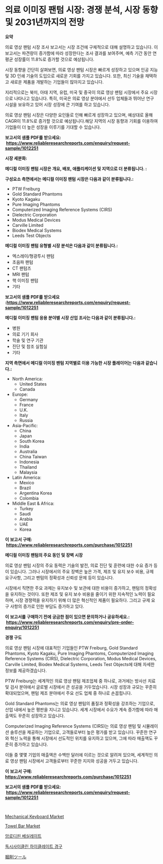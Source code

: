 <p><h1>의료 이미징 팬텀 시장: 경쟁 분석, 시장 동향 및 2031년까지의 전망</h1></p><p><strong>요약</strong></p>
<p><p>의료 영상 팬텀 시장 조사 보고서는 시장 조건에 구체적으로 대해 설명하고 있습니다. 이 보고서는 파견량이 증가함에 따라 성장한다는 조사 결과를 보여주며, 예측 기간 동안 연평균 성장률이 11.8%로 증가할 것으로 예상됩니다.</p><p>시장 동향을 간단히 살펴보면, 의료 영상 팬텀 시장은 빠르게 성장하고 있으며 인공 지능 및 3D 인쇄 기술의 도입으로 새로운 기회를 가지고 있습니다. 또한, 최신 기술을 채택하고 새로운 제품을 개발하는 기업들이 많아지고 있습니다.</p><p>지리적으로는 북미, 아태 지역, 유럽, 미국 및 중국이 의료 영상 팬텀 시장에서 주요 시장으로 나타나고 있습니다. 특히, 미국은 의료 영상 분야에서 선두 업체들과 뛰어난 연구 시설을 보유하고 있어 시장 성장에 큰 기여를 하고 있습니다.</p><p>의료 영상 팬텀 시장은 다양한 요인들로 인해 빠르게 성장하고 있으며, 예상대로 올해 CAGR이 11.8%로 증가할 것으로 예상됩니다.해당 지역의 시장 동향과 기회를 이용하여 기업들이 더 높은 성장을 이루기를 기대할 수 있습니다.</p></p>
<p><strong>보고서의 샘플 PDF를 받으세요: &nbsp;<a href="https://www.reliableresearchreports.com/enquiry/request-sample/1012251">https://www.reliableresearchreports.com/enquiry/request-sample/1012251</a></strong></p>
<p><strong>시장 세분화:</strong></p>
<p><strong> 메디컬 이미징 팬텀 시장은 개요, 배포, 애플리케이션 및 지역으로 더 분류됩니다. :</strong></p>
<p><strong>구성요소 측면에서는 메디컬 이미징 팬텀 시장은 다음과 같이 분류됩니다.:</strong></p>
<p><ul><li>PTW Freiburg</li><li>Gold Standard Phantoms</li><li>Kyoto Kagaku</li><li>Pure Imaging Phantoms</li><li>Computerized Imaging Reference Systems (CIRS)</li><li>Dielectric Corporation</li><li>Modus Medical Devices</li><li>Carville Limited</li><li>Biodex Medical Systems</li><li>Leeds Test Objects</li></ul></p>
<p><strong> 메디컬 이미징 팬텀 유형별 시장 분석은 다음과 같이 분류됩니다.:</strong></p>
<p><ul><li>엑스레이/형광투시 팬텀</li><li>초음파 팬텀</li><li>CT 팬텀즈</li><li>MRI 팬텀</li><li>핵 이미징 팬텀</li><li>기타</li></ul></p>
<p><strong>보고서의 샘플 PDF를 받으세요 :<a href="https://www.reliableresearchreports.com/enquiry/request-sample/1012251">https://www.reliableresearchreports.com/enquiry/request-sample/1012251</a></strong></p>
<p><strong> 메디컬 이미징 팬텀 응용 분야별 시장 산업 조사는 다음과 같이 분류됩니다.:</strong></p>
<p><ul><li>병원</li><li>의료 기기 회사</li><li>학술 및 연구 기관</li><li>진단 및 참조 실험실</li><li>기타</li></ul></p>
<p><strong>지역 측면에서 메디컬 이미징 팬텀 지역별로 이용 가능한 시장 플레이어는 다음과 같습니다.:</strong></p>
<p><ul>
    <li>
        North America:
        <ul>
            <li>United States</li>
            <li>Canada</li>
        </ul>
    </li>
    <li>
        Europe:
        <ul>
            <li>Germany</li>
            <li>France</li>
            <li>U.K.</li>
            <li>Italy</li>
            <li>Russia</li>
        </ul>
    </li>
    <li>
        Asia-Pacific:
        <ul>
            <li>China</li>
            <li>Japan</li>
            <li>South Korea</li>
            <li>India</li>
            <li>Australia</li>
            <li>China Taiwan</li>
            <li>Indonesia</li>
            <li>Thailand</li>
            <li>Malaysia</li>
        </ul>
    </li>
    <li>
        Latin America:
        <ul>
            <li>Mexico</li>
            <li>Brazil</li>
            <li>Argentina Korea</li>
            <li>Colombia</li>
        </ul>
    </li>
    <li>
        Middle East & Africa:
        <ul>
            <li>Turkey</li>
            <li>Saudi</li>
            <li>Arabia</li>
            <li>UAE</li>
            <li>Korea</li>
        </ul>
    </li>
    </ul></p>
<p><strong>이 보고서 구매: &nbsp;<a href="https://www.reliableresearchreports.com/purchase/1012251">https://www.reliableresearchreports.com/purchase/1012251</a></strong></p>
<p><strong>메디컬 이미징 팬텀의 주요 동인 및 장벽 시장</strong></p>
<p><p>의료 영상 팬텀 시장의 주요 동력은 기술의 발전, 의료 진단 및 훈련에 대한 수요 증가 등이 있습니다. 그러나 시장에서의 주요 장벽은 높은 가격, 제조 및 유지 보수 비용, 규제 요구사항, 그리고 팬텀의 정확성과 신뢰성 문제 등이 있습니다.</p><p>시장에서 직면한 주요 과제는 유지보수 및 보관에 대한 비용이 증가하고, 팬텀의 정확성을 유지하는 것이다. 또한 제조 및 유지 보수 비용을 줄이기 위한 지속적인 노력이 필요하며, 시장 경쟁력을 유지하기 위해 더 많은 혁신적인 제품이 필요하다. 그리고 규제 요구 사항의 증가로 인한 부담도 증가하고 있다.</p></p>
<p><strong>이 보고서를 구매하기 전에 궁금한 점이 있으면 문의하거나 공유하세요.: &nbsp;<a href="https://www.reliableresearchreports.com/enquiry/pre-order-enquiry/1012251">https://www.reliableresearchreports.com/enquiry/pre-order-enquiry/1012251</a></strong></p>
<p><strong>경쟁 구도</strong></p>
<p><p>의료 영상 팬텀 시장에 대표적인 기업들인 PTW Freiburg, Gold Standard Phantoms, Kyoto Kagaku, Pure Imaging Phantoms, Computerized Imaging Reference Systems (CIRS), Dielectric Corporation, Modus Medical Devices, Carville Limited, Biodex Medical Systems, Leeds Test Objects에 대해 자세한 정보를 제공하겠습니다.</p><p>PTW Freiburg는 세계적인 의료 영상 팬텀 제조업체 중 하나로, 과거에는 방사선 치료 및 검사 분야에서 글로벌 시장에서 큰 성공을 거두었습니다. 시장 성장과 규모는 꾸준히 확대되었으며, 팬텀 제조 분야에서 주요 선도 업체 중 하나로 손꼽힙니다.</p><p>Gold Standard Phantoms는 의료 영상 팬텀의 품질과 정확성을 강조하는 기업으로, 산업 내에서 높은 평판을 지니고 있습니다. 세계 시장에서 수요가 계속 증가함에 따라 매출액도 꾸준히 성장하고 있습니다.</p><p>Computerized Imaging Reference Systems (CIRS)는 의료 영상 팬텀 및 시뮬레이션 솔루션을 제공하는 기업으로, 고객들로부터 높은 평가를 받고 있습니다. 꾸준한 연구와 혁신 노력을 통해 시장에서 선도적인 위치를 유지하고 있으며, 그에 따라 매출액도 꾸준히 증가하고 있습니다.</p><p>이들 중 몇몇 기업의 매출액은 수백만 달러에 이르는 것으로 알려져 있으며, 세계적인 의료 영상 팬텀 시장에서 고객들로부터 꾸준한 지지와 성공을 거두고 있습니다.</p></p>
<p><strong>이 보고서 구매: &nbsp; <a href="https://www.reliableresearchreports.com/purchase/1012251">https://www.reliableresearchreports.com/purchase/1012251</a></strong></p>
<p><strong>보고서의 샘플 PDF를 받으세요: &nbsp;<a href="https://www.reliableresearchreports.com/enquiry/request-sample/1012251">https://www.reliableresearchreports.com/enquiry/request-sample/1012251</a></strong><strong></strong></p>
<p>&nbsp;</p>
<p><p><a href="https://issuu.com/reportprime-2/docs/mechanical-keyboard-market-size-2030.pptx">Mechanical Keyboard Market</a></p><p><a href="https://github.com/gdfhhhj/Market-Research-Report-List-3/blob/main/towel-bar-market.md">Towel Bar Market</a></p><p><a href="https://medium.com/@derrickmafrks96745/%EC%95%94%EB%A1%9C%EB%94%94%ED%95%80-%EB%B2%A0%EC%8B%A4%EB%A0%88%EC%9D%B4%ED%8A%B8-%EC%8B%9C%EC%9E%A5-%EC%8B%9C%EC%9E%A5-%EC%A0%90%EC%9C%A0%EC%9C%A8-%EC%8B%9C%EC%9E%A5-%EB%8F%99%ED%96%A5-%EB%B0%8F-%EB%AF%B8%EB%9E%98-%EC%84%B1%EC%9E%A5-%ED%83%90%EC%83%89-639edaa5e825">암로디핀 베실레이트</a></p><p><a href="https://medium.com/@cierrahayes645/%EB%8F%85%EC%8B%9C%EC%82%AC%EC%9D%B4%ED%81%B4%EB%A6%B0-%ED%95%98%EC%9D%B4%ED%81%B4%EB%A0%88%EC%9D%B4%ED%8A%B8-%EA%B2%BD%EA%B5%AC-%EC%8B%9C%EC%9E%A5-%EB%B6%84%EC%84%9D-%EA%B7%B8-cagr-%EC%8B%9C%EC%9E%A5-%EC%84%B8%EB%B6%84%ED%99%94-%EB%B0%8F-%EA%B8%80%EB%A1%9C%EB%B2%8C-%EC%82%B0%EC%97%85-%EA%B0%9C%EC%9A%94-92bc1d15c144">독시사이클린 하이클레이트 경구</a></p><p><a href="https://medium.com/@jacksonwiza1924/%E6%8E%98%E5%89%8A%E3%83%84%E3%83%BC%E3%83%AB%E5%B8%82%E5%A0%B4-2031%E5%B9%B4%E3%81%BE%E3%81%A7%E3%81%AE%E6%88%90%E5%8A%9F%E3%81%99%E3%82%8B%E3%83%93%E3%82%B8%E3%83%8D%E3%82%B9%E6%88%A6%E7%95%A5%E3%81%AE%E9%8D%B5%E3%82%92%E4%BA%88%E6%B8%AC-50fbd0f5f100">掘削ツール</a></p></p>